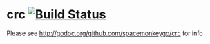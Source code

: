 # crc [![Build Status](https://api.travis-ci.org/spacemonkeygo/crc.svg?branch=master)](https://travis-ci.org/spacemonkeygo/crc)

Please see http://godoc.org/github.com/spacemonkeygo/crc for info
